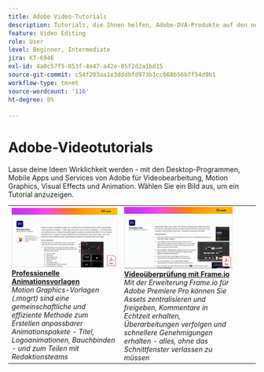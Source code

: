 ```yaml
---
title: Adobe Video-Tutorials
description: Tutorials, die Ihnen helfen, Adobe-DVA-Produkte auf den neuesten Stand zu bringen
feature: Video Editing
role: User
level: Beginner, Intermediate
jira: KT-6946
exl-id: 4a0c57f5-053f-4e47-a42e-05f2d2a1bd15
source-git-commit: c54f203aa1e3dddbfd973b1cc668b56b7f54d9b1
workflow-type: tm+mt
source-wordcount: '116'
ht-degree: 0%

---
```


# Adobe-Videotutorials

Lasse deine Ideen Wirklichkeit werden - mit den Desktop-Programmen, Mobile Apps und Services von Adobe für Videobearbeitung, Motion Graphics, Visual Effects und Animation. Wählen Sie ein Bild aus, um ein Tutorial anzuzeigen.

<table>
<tr>
 <td>
   <a href="motion-graphics-templates.md">
      <img alt="Professionelle Animationsvorlagen" src="assets/MORGTs.png" />
   </a>
    <div>
   <a href="motion-graphics-templates.md"><strong>Professionelle Animationsvorlagen</strong></a>
    </div>
    <em>Motion Graphics-Vorlagen (.mogrt) sind eine gemeinschaftliche und effiziente Methode zum Erstellen anpassbarer Animationspakete - Titel, Logoanimationen, Bauchbinden - und zum Teilen mit Redaktionsteams</em>
    <br>
  </td>
  <td>
   <a href="video-review-frame-io.md">
      <img alt="Video-Review mit FrameMaker" src="assets/Videoreviewwithframe.png" />
   </a>
    <div>
   <a href="video-review-frame-io.md"><strong>Videoüberprüfung mit Frame.io</strong></a>
    </div>
    <em>Mit der Erweiterung Frame.io für Adobe Premiere Pro können Sie Assets zentralisieren und freigeben, Kommentare in Echtzeit erhalten, Überarbeitungen verfolgen und schnellere Genehmigungen erhalten - alles, ohne das Schnittfenster verlassen zu müssen</em>
    <br>
  </td>
  <td>
    <img alt="Spacer" src="../assets/acrobat_PDF_whitespacer_96.png" />
    <div>
    <br>
  </td>
  <td>
    <img alt="Spacer" src="../assets/acrobat_PDF_whitespacer_96.png" />
    <div>
    <br>
  </td>
</tr>
</table>
